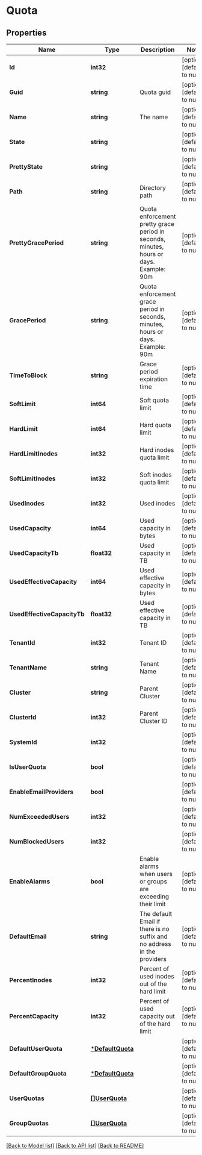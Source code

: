 # Quota

## Properties
Name | Type | Description | Notes
------------ | ------------- | ------------- | -------------
**Id** | **int32** |  | [optional] [default to null]
**Guid** | **string** | Quota guid | [optional] [default to null]
**Name** | **string** | The name | [optional] [default to null]
**State** | **string** |  | [optional] [default to null]
**PrettyState** | **string** |  | [optional] [default to null]
**Path** | **string** | Directory path | [optional] [default to null]
**PrettyGracePeriod** | **string** | Quota enforcement pretty grace period in seconds, minutes, hours or days. Example: 90m | [optional] [default to null]
**GracePeriod** | **string** | Quota enforcement grace period in seconds, minutes, hours or days. Example: 90m | [optional] [default to null]
**TimeToBlock** | **string** | Grace period expiration time | [optional] [default to null]
**SoftLimit** | **int64** | Soft quota limit | [optional] [default to null]
**HardLimit** | **int64** | Hard quota limit | [optional] [default to null]
**HardLimitInodes** | **int32** | Hard inodes quota limit | [optional] [default to null]
**SoftLimitInodes** | **int32** | Soft inodes quota limit | [optional] [default to null]
**UsedInodes** | **int32** | Used inodes | [optional] [default to null]
**UsedCapacity** | **int64** | Used capacity in bytes | [optional] [default to null]
**UsedCapacityTb** | **float32** | Used capacity in TB | [optional] [default to null]
**UsedEffectiveCapacity** | **int64** | Used effective capacity in bytes | [optional] [default to null]
**UsedEffectiveCapacityTb** | **float32** | Used effective capacity in TB | [optional] [default to null]
**TenantId** | **int32** | Tenant ID | [optional] [default to null]
**TenantName** | **string** | Tenant Name | [optional] [default to null]
**Cluster** | **string** | Parent Cluster | [optional] [default to null]
**ClusterId** | **int32** | Parent Cluster ID | [optional] [default to null]
**SystemId** | **int32** |  | [optional] [default to null]
**IsUserQuota** | **bool** |  | [optional] [default to null]
**EnableEmailProviders** | **bool** |  | [optional] [default to null]
**NumExceededUsers** | **int32** |  | [optional] [default to null]
**NumBlockedUsers** | **int32** |  | [optional] [default to null]
**EnableAlarms** | **bool** | Enable alarms when users or groups are exceeding their limit | [optional] [default to null]
**DefaultEmail** | **string** | The default Email if there is no suffix and no address in the providers | [optional] [default to null]
**PercentInodes** | **int32** | Percent of used inodes out of the hard limit | [optional] [default to null]
**PercentCapacity** | **int32** | Percent of used capacity out of the hard limit | [optional] [default to null]
**DefaultUserQuota** | [***DefaultQuota**](DefaultQuota.md) |  | [optional] [default to null]
**DefaultGroupQuota** | [***DefaultQuota**](DefaultQuota.md) |  | [optional] [default to null]
**UserQuotas** | [**[]UserQuota**](UserQuota.md) |  | [optional] [default to null]
**GroupQuotas** | [**[]UserQuota**](UserQuota.md) |  | [optional] [default to null]

[[Back to Model list]](../README.md#documentation-for-models) [[Back to API list]](../README.md#documentation-for-api-endpoints) [[Back to README]](../README.md)

